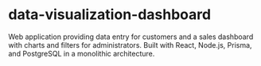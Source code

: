 # data-visualization-dashboard
Web application providing data entry for customers and a sales dashboard with charts and filters for administrators. Built with React, Node.js, Prisma, and PostgreSQL in a monolithic architecture.
